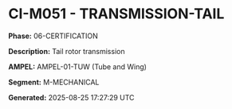 # CI-M051 - TRANSMISSION-TAIL

**Phase:** 06-CERTIFICATION

**Description:** Tail rotor transmission

**AMPEL:** AMPEL-01-TUW (Tube and Wing)

**Segment:** M-MECHANICAL

**Generated:** 2025-08-25 17:27:29 UTC
